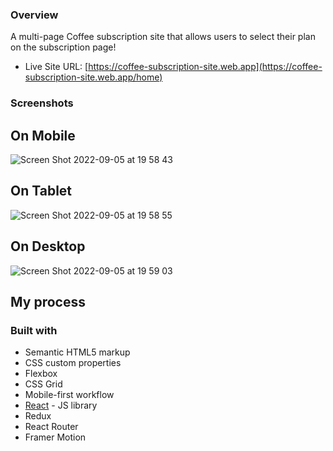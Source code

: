 
### Overview

A multi-page Coffee subscription site that allows users to select their plan on the subscription page!

- Live Site URL: [https://coffee-subscription-site.web.app](https://coffee-subscription-site.web.app/home)

### Screenshots

## On Mobile 

![Screen Shot 2022-09-05 at 19 58 43](https://user-images.githubusercontent.com/25332391/188522095-6819eb1f-d9f6-4c53-8e97-9bd40517f121.png)

## On Tablet

![Screen Shot 2022-09-05 at 19 58 55](https://user-images.githubusercontent.com/25332391/188522111-d461b085-5ba6-4e89-abf9-4fc1df085936.png)

## On Desktop

![Screen Shot 2022-09-05 at 19 59 03](https://user-images.githubusercontent.com/25332391/188522116-d443cccc-6273-42b3-84ae-0a031d2a6cc6.png)

## My process

### Built with

- Semantic HTML5 markup
- CSS custom properties
- Flexbox
- CSS Grid
- Mobile-first workflow
- [React](https://reactjs.org/) - JS library
- Redux
- React Router
- Framer Motion
